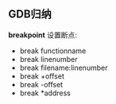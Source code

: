 ## GDB归纳

__breakpoint__
设置断点:
* break functionname
* break linenumber
* break filename:linenumber
* break +offset
* break -offset
* break *address
